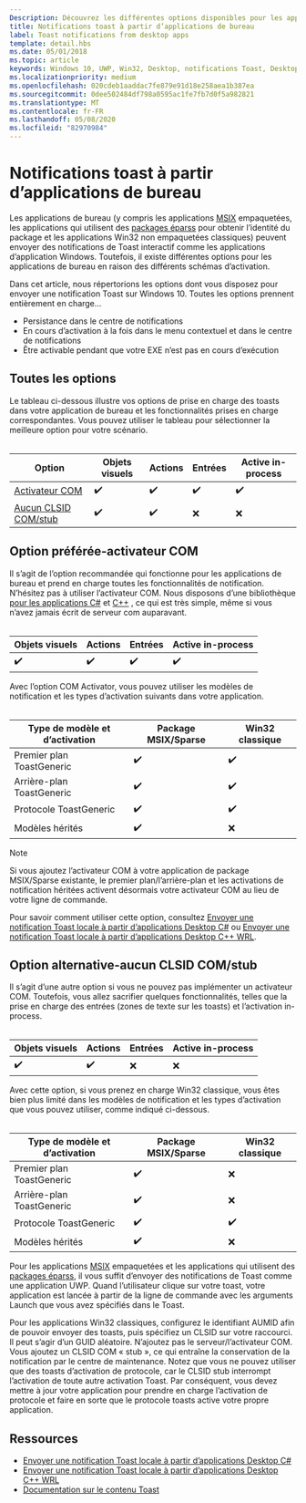 ```yaml
---
Description: Découvrez les différentes options disponibles pour les applications de bureau Win32 pour l’envoi de notifications Toast
title: Notifications toast à partir d’applications de bureau
label: Toast notifications from desktop apps
template: detail.hbs
ms.date: 05/01/2018
ms.topic: article
keywords: Windows 10, UWP, Win32, Desktop, notifications Toast, Desktop Bridge, msix, package Sparse, options pour envoyer des toasts, serveur com, activateur com, com, com factice, com, sans com, envoyer un toast
ms.localizationpriority: medium
ms.openlocfilehash: 020cdeb1aaddac7fe879e91d18e258aea1b387ea
ms.sourcegitcommit: 0dee502484df798a0595ac1fe7fb7d0f5a982821
ms.translationtype: MT
ms.contentlocale: fr-FR
ms.lasthandoff: 05/08/2020
ms.locfileid: "82970984"
---
```

# <a name="toast-notifications-from-desktop-apps"></a>Notifications toast à partir d’applications de bureau

Les applications de bureau (y compris les applications [MSIX](https://docs.microsoft.com/windows/msix/desktop/source-code-overview) empaquetées, les applications qui utilisent des [packages éparss](https://docs.microsoft.com/windows/apps/desktop/modernize/grant-identity-to-nonpackaged-apps) pour obtenir l’identité du package et les applications Win32 non empaquetées classiques) peuvent envoyer des notifications de Toast interactif comme les applications d’application Windows. Toutefois, il existe différentes options pour les applications de bureau en raison des différents schémas d’activation.

Dans cet article, nous répertorions les options dont vous disposez pour envoyer une notification Toast sur Windows 10. Toutes les options prennent entièrement en charge...

* Persistance dans le centre de notifications
* En cours d’activation à la fois dans le menu contextuel et dans le centre de notifications
* Être activable pendant que votre EXE n’est pas en cours d’exécution

## <a name="all-options"></a>Toutes les options

Le tableau ci-dessous illustre vos options de prise en charge des toasts dans votre application de bureau et les fonctionnalités prises en charge correspondantes. Vous pouvez utiliser le tableau pour sélectionner la meilleure option pour votre scénario.<br/><br/>

| Option | Objets visuels | Actions | Entrées | Active in-process |
| -- | -- | -- | -- | -- |
| [Activateur COM](#preferred-option---com-activator) | ✔️ | ✔️ | ✔️ | ✔️ |
| [Aucun CLSID COM/stub](#alternative-option---no-com--stub-clsid) | ✔️ | ✔️ | ❌ | ❌ |


## <a name="preferred-option---com-activator"></a>Option préférée-activateur COM

Il s’agit de l’option recommandée qui fonctionne pour les applications de bureau et prend en charge toutes les fonctionnalités de notification. N’hésitez pas à utiliser l’activateur COM. Nous disposons d’une bibliothèque [pour les applications C#](send-local-toast-desktop.md) et [C++](send-local-toast-desktop-cpp-wrl.md) , ce qui est très simple, même si vous n’avez jamais écrit de serveur com auparavant.<br/><br/>

| Objets visuels | Actions | Entrées | Active in-process |
| -- | -- | -- | -- |
| ✔️ | ✔️ | ✔️ | ✔️ |

Avec l’option COM Activator, vous pouvez utiliser les modèles de notification et les types d’activation suivants dans votre application.<br/><br/>

| Type de modèle et d’activation | Package MSIX/Sparse | Win32 classique |
| -- | -- | -- |
| Premier plan ToastGeneric | ✔️ | ✔️ |
| Arrière-plan ToastGeneric | ✔️ | ✔️ |
| Protocole ToastGeneric | ✔️ | ✔️ |
| Modèles hérités | ✔️ | ❌ |

> [!NOTE]
> Si vous ajoutez l’activateur COM à votre application de package MSIX/Sparse existante, le premier plan/l’arrière-plan et les activations de notification héritées activent désormais votre activateur COM au lieu de votre ligne de commande.

Pour savoir comment utiliser cette option, consultez [Envoyer une notification Toast locale à partir d’applications Desktop C#](send-local-toast-desktop.md) ou [Envoyer une notification Toast locale à partir d’applications Desktop C++ WRL](send-local-toast-desktop-cpp-wrl.md).


## <a name="alternative-option---no-com--stub-clsid"></a>Option alternative-aucun CLSID COM/stub

Il s’agit d’une autre option si vous ne pouvez pas implémenter un activateur COM. Toutefois, vous allez sacrifier quelques fonctionnalités, telles que la prise en charge des entrées (zones de texte sur les toasts) et l’activation in-process.<br/><br/>

| Objets visuels | Actions | Entrées | Active in-process |
| -- | -- | -- | -- |
| ✔️ | ✔️ | ❌ | ❌ |

Avec cette option, si vous prenez en charge Win32 classique, vous êtes bien plus limité dans les modèles de notification et les types d’activation que vous pouvez utiliser, comme indiqué ci-dessous.<br/><br/>

| Type de modèle et d’activation | Package MSIX/Sparse | Win32 classique |
| -- | -- | -- |
| Premier plan ToastGeneric | ✔️ | ❌ |
| Arrière-plan ToastGeneric | ✔️ | ❌ |
| Protocole ToastGeneric | ✔️ | ✔️ |
| Modèles hérités | ✔️ | ❌ |

Pour les applications [MSIX](https://docs.microsoft.com/windows/msix/desktop/source-code-overview) empaquetées et les applications qui utilisent des [packages éparss](https://docs.microsoft.com/windows/apps/desktop/modernize/grant-identity-to-nonpackaged-apps), il vous suffit d’envoyer des notifications de Toast comme une application UWP. Quand l’utilisateur clique sur votre toast, votre application est lancée à partir de la ligne de commande avec les arguments Launch que vous avez spécifiés dans le Toast.

Pour les applications Win32 classiques, configurez le identifiant AUMID afin de pouvoir envoyer des toasts, puis spécifiez un CLSID sur votre raccourci. Il peut s’agir d’un GUID aléatoire. N’ajoutez pas le serveur/l’activateur COM. Vous ajoutez un CLSID COM « stub », ce qui entraîne la conservation de la notification par le centre de maintenance. Notez que vous ne pouvez utiliser que des toasts d’activation de protocole, car le CLSID stub interrompt l’activation de toute autre activation Toast. Par conséquent, vous devez mettre à jour votre application pour prendre en charge l’activation de protocole et faire en sorte que le protocole toasts active votre propre application.


## <a name="resources"></a>Ressources

* [Envoyer une notification Toast locale à partir d’applications Desktop C#](send-local-toast-desktop.md)
* [Envoyer une notification Toast locale à partir d’applications Desktop C++ WRL](send-local-toast-desktop-cpp-wrl.md)
* [Documentation sur le contenu Toast](adaptive-interactive-toasts.md)
